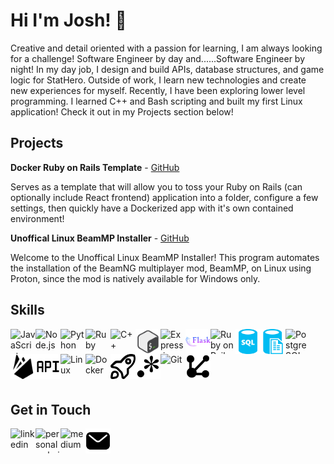# Hi I'm Josh! 👋

Creative and detail oriented with a passion for learning, I am always looking for a challenge! Software Engineer by day and......Software Engineer by night! In my day job, I design and build APIs, database structures, and game logic for StatHero. Outside of work, I learn new technologies and create new experiences for myself. Recently, I have been exploring lower level programming. I learned C++ and Bash scripting and built my first Linux application! Check it out in my Projects section below!

## Projects

**Docker Ruby on Rails Template** - [GitHub](https://github.com/joshua-holmes/docker-template-ruby-on-rails)

Serves as a template that will allow you to toss your Ruby on Rails (can optionally include React frontend) application into a folder, configure a few settings, then quickly have a Dockerized app with it's own contained environment!

**Unoffical Linux BeamMP Installer** - [GitHub](https://github.com/joshua-holmes/beammp-installer)

Welcome to the Unoffical Linux BeamMP Installer! This program automates the installation of the BeamNG multiplayer mod, BeamMP, on Linux using Proton, since the mod is natively available for Windows only.

## Skills
<p style="display:block">
  <img src="https://icongr.am/devicon/javascript-plain.svg?size=128&color=currentColor" alt="JavaScript" title="JavaScript" align="left" width="40" height="40"/>
  <img src="https://icongr.am/devicon/nodejs-plain-wordmark.svg?size=128&color=currentColor" alt="Node.js" title="Node.js" align="left" width="40" height="40"/>
  <img src="https://icongr.am/devicon/python-plain.svg?size=128&color=currentColor" alt="Python" title="Python" align="left" width="40" height="40"/>
  <img src="https://icongr.am/devicon/ruby-plain.svg?size=128&color=currentColor" alt="Ruby" title="Ruby" align="left" width="40" height="40"/>
  <img src="https://icongr.am/devicon/cplusplus-plain.svg?size=128&color=currentColor" alt="C++" title="C++" align="left" width="40" height="40"/>
  <img src="./images/icons8-bash.svg" alt="Bash" title="Bash" align="left" width="40" height="40"/>
  <img src="https://icongr.am/devicon/express-original.svg?size=128&color=currentColor" alt="Express.js" title="Express.js" align="left" width="40" height="40"/>
  <img src="./images/icons8-flask.svg" alt="Flask" title="Flask" align="left" width="40" height="40"/>
  <img src="https://icongr.am/devicon/rails-plain-wordmark.svg?size=128&color=currentColor" alt="Ruby on Rails" title="Ruby on Rails" align="left" width="40" height="40"/>
  <img src="./images/sql.svg" alt="SQL Database Design" title="SQL Database Design" align="left" width="40" height="40"/>
  <img src="./images/sqlless.svg" alt="SQLless Database Design" title="SQLless Database Design" align="left" width="40" height="40"/>
  <img src="https://icongr.am/devicon/postgresql-plain.svg?size=128&color=currentColor" alt="PostgreSQL" title="PostgreSQL" align="left" width="40" height="40"/>
  <img src="./images/icons8-firebase.svg" alt="Firebase" title="Firebase" align="left" width="40" height="40"/>
  <img src="./images/api.svg" alt="API development" title="API development" align="left" width="40" height="40"/>
  <img src="https://icongr.am/devicon/linux-plain.svg?size=128&color=currentColor" alt="Linux" title="Linux" align="left" width="40" height="40"/>
  <img src="https://icongr.am/devicon/docker-plain.svg?size=128&color=currentColor" alt="Docker" title="Docker" align="left" width="40" height="40"/>
  <img src="./images/deployment.svg" alt="deployment" title="deployment" align="left" width="40" height="40"/>
  <img src="./images/regex.svg" alt="Regex" title="Regex" align="left" width="40" height="40"/>
  <img src="https://icongr.am/devicon/git-plain.svg?size=128&color=currentColor" alt="Git" title="Git" align="left" width="40" height="40"/>
  <img src="./images/rest.svg" alt="REST" title="REST" title="REST" align="left" width="40" height="40"/>
  <img width="100" height="0"/>
</p>

<br/>

## Get in Touch

[<img src="https://icongr.am/devicon/linkedin-plain.svg?size=128&color=currentColor" alt="linkedin" align="left" width="40" height="40"/>](https://www.linkedin.com/in/joshua-phillip-holmes/)
[<img src="https://icongr.am/clarity/world.svg?size=128&color=currentColor" alt="personal website" align="left" width="40" height="40"/>](https://www.jpholmes.com)
[<img src="https://cdn.jsdelivr.net/npm/simple-icons@3.0.1/icons/medium.svg" alt="medium" align="left" width="40" height="40"/>](https://medium.com/@joshua.phillip.holmes)
[<img src="./images/email.svg" alt="email" align="left" width="40" height="40"/>](mailto:joshua.phillip.holmes@gmail.com)
